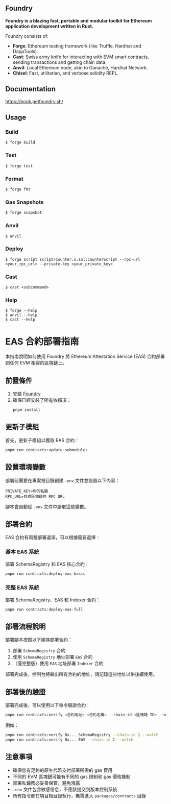 ## Foundry

**Foundry is a blazing fast, portable and modular toolkit for Ethereum application development written in Rust.**

Foundry consists of:

-   **Forge**: Ethereum testing framework (like Truffle, Hardhat and DappTools).
-   **Cast**: Swiss army knife for interacting with EVM smart contracts, sending transactions and getting chain data.
-   **Anvil**: Local Ethereum node, akin to Ganache, Hardhat Network.
-   **Chisel**: Fast, utilitarian, and verbose solidity REPL.

## Documentation

https://book.getfoundry.sh/

## Usage

### Build

```shell
$ forge build
```

### Test

```shell
$ forge test
```

### Format

```shell
$ forge fmt
```

### Gas Snapshots

```shell
$ forge snapshot
```

### Anvil

```shell
$ anvil
```

### Deploy

```shell
$ forge script script/Counter.s.sol:CounterScript --rpc-url <your_rpc_url> --private-key <your_private_key>
```

### Cast

```shell
$ cast <subcommand>
```

### Help

```shell
$ forge --help
$ anvil --help
$ cast --help
```

# EAS 合約部署指南

本指南說明如何使用 Foundry 將 Ethereum Attestation Service (EAS) 合約部署到任何 EVM 相容的區塊鏈上。

## 前置條件

1. 安裝 [Foundry](https://book.getfoundry.sh/getting-started/installation)
2. 確保已經安裝了所有依賴項：
   ```bash
   pnpm install
   ```

## 更新子模組

首先，更新子模組以獲取 EAS 合約：

```bash
pnpm run contracts:update-submodules
```

## 設置環境變數

部署前需要在專案根目錄創建 `.env` 文件並設置以下內容：

```
PRIVATE_KEY=你的私鑰
RPC_URL=目標區塊鏈的 RPC URL
```

腳本會自動從 `.env` 文件中讀取這些變數。

## 部署合約

EAS 合約有兩種部署選項，可以根據需要選擇：

### 基本 EAS 系統

部署 SchemaRegistry 和 EAS 核心合約：

```bash
pnpm run contracts:deploy-eas-basic
```

### 完整 EAS 系統

部署 SchemaRegistry、EAS 和 Indexer 合約：

```bash
pnpm run contracts:deploy-eas-full
```

## 部署流程說明

部署腳本按照以下順序部署合約：

1. 部署 `SchemaRegistry` 合約
2. 使用 `SchemaRegistry` 地址部署 `EAS` 合約
3. （僅完整版）使用 `EAS` 地址部署 `Indexer` 合約

部署完成後，控制台將輸出所有合約的地址，請記錄這些地址以供後續使用。

## 部署後的驗證

部署完成後，可以使用以下命令驗證合約：

```bash
pnpm run contracts:verify <合約地址> <合約名稱> --chain-id <區塊鏈 ID> --watch
```

例如：

```bash
pnpm run contracts:verify 0x... SchemaRegistry --chain-id 1 --watch
pnpm run contracts:verify 0x... EAS --chain-id 1 --watch
```

## 注意事項

- 確保您有足夠的原生代幣支付部署所需的 gas 費用
- 不同的 EVM 區塊鏈可能有不同的 gas 限制和 gas 價格機制
- 部署私鑰務必妥善保管，避免洩露
- `.env` 文件包含敏感信息，不應該提交到版本控制系統
- 所有指令都在項目根目錄執行，無需進入 `packages/contracts` 目錄 